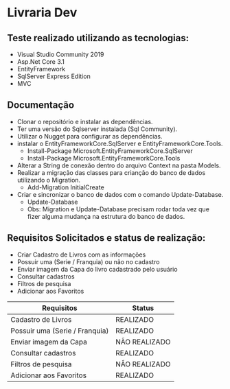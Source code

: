 # Livraria Dev

## Teste realizado utilizando as tecnologias:
  * Visual Studio Community 2019
  * Asp.Net Core 3.1
  * EntityFramework
  * SqlServer Express Edition
  * MVC

## Documentação
 * Clonar o repositório e instalar as dependências.
 * Ter uma versão do Sqlserver instalada (Sql Community).
 * Utilizar o Nugget para configurar as dependências.
 * instalar o EntityFrameworkCore.SqlServer e EntityFrameworkCore.Tools.
    * Install-Package Microsoft.EntityFrameworkCore.SqlServer
    * Install-Package Microsoft.EntityFrameworkCore.Tools
 * Alterar a String de conexão dentro do arquivo Context na pasta Models.
 * Realizar a migração das classes para crianção do banco de dados utilizando o Migration.
    * Add-Migration InitialCreate
 * Criar e sincronizar o banco de dados com o comando Update-Database.
    * Update-Database
    * Obs: Migration e Update-Database precisam rodar toda vez que fizer alguma mudança na estrutura 
     do banco de dados.

## Requisitos Solicitados e status de realização: 
  * Criar Cadastro de Livros com as informações
  * Possuir uma (Serie / Franquia) ou não no cadastro 
  * Enviar imagem da Capa do livro cadastrado pelo usuário
  * Consultar cadastros
  * Filtros de pesquisa
  * Adicionar aos Favoritos
  
Requisitos                      | Status 
------------------------------- | --------------
Cadastro de Livros              | REALIZADO
Possuir uma (Serie / Franquia)  | REALIZADO
Enviar imagem da Capa           | NÃO REALIZADO
Consultar cadastros             | REALIZADO
Filtros de pesquisa             | NÃO REALIZADO  
Adicionar aos Favoritos         | REALIZADO



